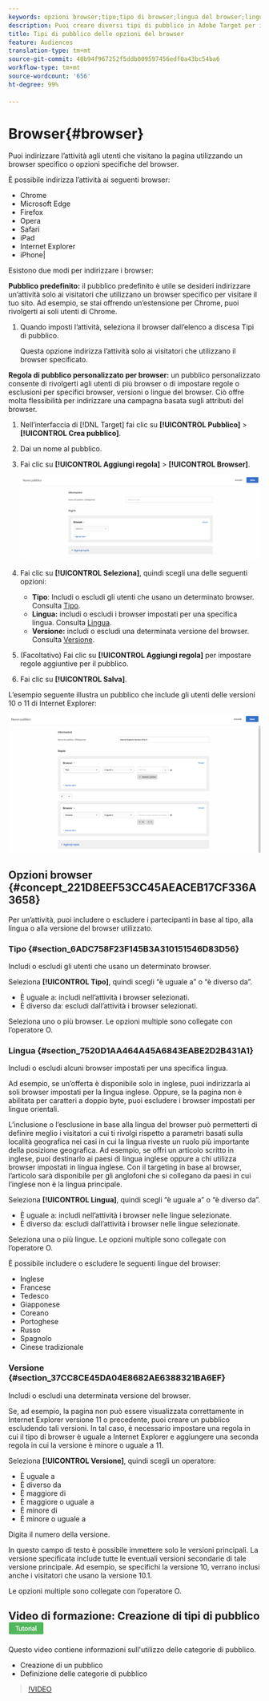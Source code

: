 ```yaml
---
keywords: opzioni browser;tipo;tipo di browser;lingua del browser;lingua;versione;versione del browser
description: Puoi creare diversi tipi di pubblico in Adobe Target per indirizzare l’attività agli utenti che visitano la pagina utilizzando un browser specifico o particolari opzioni del browser.
title: Tipi di pubblico delle opzioni del browser
feature: Audiences
translation-type: tm+mt
source-git-commit: 48b94f967252f5ddb009597456edf0a43bc54ba6
workflow-type: tm+mt
source-wordcount: '656'
ht-degree: 99%

---
```



# Browser{#browser}

Puoi indirizzare l’attività agli utenti che visitano la pagina utilizzando un browser specifico o opzioni specifiche del browser.

È possibile indirizza l’attività ai seguenti browser:

* Chrome
* Microsoft Edge
* Firefox
* Opera
* Safari
* iPad
* Internet Explorer
* iPhone|

Esistono due modi per indirizzare i browser:

**Pubblico predefinito:** il pubblico predefinito è utile se desideri indirizzare un’attività solo ai visitatori che utilizzano un browser specifico per visitare il tuo sito. Ad esempio, se stai offrendo un’estensione per Chrome, puoi rivolgerti ai soli utenti di Chrome.

1. Quando imposti l’attività, seleziona il browser dall’elenco a discesa Tipi di pubblico.

   Questa opzione indirizza l’attività solo ai visitatori che utilizzano il browser specificato.

**Regola di pubblico personalizzato per browser:** un pubblico personalizzato consente di rivolgerti agli utenti di più browser o di impostare regole o esclusioni per specifici browser, versioni o lingue del browser. Ciò offre molta flessibilità per indirizzare una campagna basata sugli attributi del browser.

1. Nell’interfaccia di [!DNL Target] fai clic su **[!UICONTROL Pubblico]** > **[!UICONTROL Crea pubblico]**.
1. Dai un nome al pubblico.
1. Fai clic su **[!UICONTROL Aggiungi regola]** > **[!UICONTROL Browser]**.

   ![Regole > Browser](assets/target_browser.png)

1. Fai clic su **[!UICONTROL Seleziona]**, quindi scegli una delle seguenti opzioni:

   * **Tipo**: Includi o escludi gli utenti che usano un determinato browser. Consulta [Tipo](/help/c-target/c-audiences/c-target-rules/browser.md#section_6ADC758F23F145B3A310151546D83D56).
   * **Lingua:** includi o escludi i browser impostati per una specifica lingua. Consulta [Lingua](/help/c-target/c-audiences/c-target-rules/browser.md#section_7520D1AA464A45A6843EABE2D2B431A1).
   * **Versione:** includi o escludi una determinata versione del browser. Consulta [Versione](/help/c-target/c-audiences/c-target-rules/browser.md#section_37CC8CE45DA04E8682AE6388321BA6EF).

1. (Facoltativo) Fai clic su **[!UICONTROL Aggiungi regola]** per impostare regole aggiuntive per il pubblico.
1. Fai clic su **[!UICONTROL Salva]**.

L’esempio seguente illustra un pubblico che include gli utenti delle versioni 10 o 11 di Internet Explorer:

![Includere IE 10 e 11](/help/c-target/c-audiences/c-target-rules/assets/target_ie-10-11.png)

## Opzioni browser {#concept_221D8EEF53CC45AEACEB17CF336A3658}

Per un’attività, puoi includere o escludere i partecipanti in base al tipo, alla lingua o alla versione del browser utilizzato.

### Tipo {#section_6ADC758F23F145B3A310151546D83D56}

Includi o escludi gli utenti che usano un determinato browser.

Seleziona **[!UICONTROL Tipo]**, quindi scegli “è uguale a” o “è diverso da”.

* È uguale a: includi nell’attività i browser selezionati.
* È diverso da: escludi dall’attività i browser selezionati.

Seleziona uno o più browser. Le opzioni multiple sono collegate con l’operatore O.

### Lingua  {#section_7520D1AA464A45A6843EABE2D2B431A1}

Includi o escludi alcuni browser impostati per una specifica lingua.

Ad esempio, se un’offerta è disponibile solo in inglese, puoi indirizzarla ai soli browser impostati per la lingua inglese. Oppure, se la pagina non è abilitata per caratteri a doppio byte, puoi escludere i browser impostati per lingue orientali.

L’inclusione o l’esclusione in base alla lingua del browser può permetterti di definire meglio i visitatori a cui ti rivolgi rispetto a parametri basati sulla località geografica nei casi in cui la lingua riveste un ruolo più importante della posizione geografica. Ad esempio, se offri un articolo scritto in inglese, puoi destinarlo ai paesi di lingua inglese oppure a chi utilizza browser impostati in lingua inglese. Con il targeting in base al browser, l’articolo sarà disponibile per gli anglofoni che si collegano da paesi in cui l’inglese non è la lingua principale.

Seleziona **[!UICONTROL Lingua]**, quindi scegli “è uguale a” o “è diverso da”.

* È uguale a: includi nell’attività i browser nelle lingue selezionate.
* È diverso da: escludi dall’attività i browser nelle lingue selezionate.

Seleziona una o più lingue. Le opzioni multiple sono collegate con l’operatore O.

È possibile includere o escludere le seguenti lingue del browser:

* Inglese
* Francese
* Tedesco
* Giapponese
* Coreano
* Portoghese
* Russo
* Spagnolo
* Cinese tradizionale

### Versione  {#section_37CC8CE45DA04E8682AE6388321BA6EF}

Includi o escludi una determinata versione del browser.

Se, ad esempio, la pagina non può essere visualizzata correttamente in Internet Explorer versione 11 o precedente, puoi creare un pubblico escludendo tali versioni. In tal caso, è necessario impostare una regola in cui il tipo di browser è uguale a Internet Explorer e aggiungere una seconda regola in cui la versione è minore o uguale a 11.

Seleziona **[!UICONTROL Versione]**, quindi scegli un operatore:

* È uguale a
* È diverso da
* È maggiore di
* È maggiore o uguale a
* È minore di
* È minore o uguale a

Digita il numero della versione.

In questo campo di testo è possibile immettere solo le versioni principali. La versione specificata include tutte le eventuali versioni secondarie di tale versione principale. Ad esempio, se specifichi la versione 10, verrano inclusi anche i visitatori che usano la versione 10.1.

Le opzioni multiple sono collegate con l’operatore O.

## Video di formazione: Creazione di tipi di pubblico  ![Badge di esercitazione](/help/assets/tutorial.png)

Questo video contiene informazioni sull&#39;utilizzo delle categorie di pubblico.

* Creazione di un pubblico
* Definizione delle categorie di pubblico

>[!VIDEO](https://video.tv.adobe.com/v/17392)